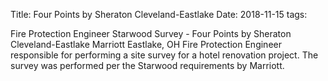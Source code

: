 Title: Four Points by Sheraton Cleveland-Eastlake
Date: 2018-11-15
tags: 

Fire Protection Engineer
Starwood Survey - Four Points by Sheraton Cleveland-Eastlake
Marriott
Eastlake, OH
Fire Protection Engineer responsible for performing a site survey for a hotel renovation project. The survey was performed per the Starwood requirements by Marriott.

